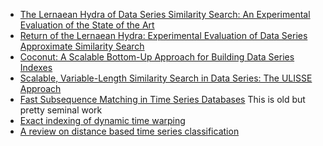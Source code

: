 * [The Lernaean Hydra of Data Series Similarity Search: An Experimental Evaluation of the State of the Art][23]
* [Return of the Lernaean Hydra: Experimental Evaluation of Data Series Approximate Similarity Search][1]
* [Coconut: A Scalable Bottom-Up Approach for Building Data Series Indexes][12]
* [Scalable, Variable-Length Similarity Search in Data Series: The ULISSE Approach][21]
* [Fast Subsequence Matching in Time Series Databases][2] This is old but pretty seminal work
* [Exact indexing of dynamic time warping][3]
* [A review on distance based time series classification][4]

[1]: ./papers/learnean_apprx.pdf  
[2]: ./papers/gemini.pdf  
[3]: ./papers/exact_indexing_dtw.pdf  
[4]: ./papers/ts_dist_classification_review.pdf  
[23]: ./papers/learnaean.pdf
[21]: ./papers/ulisse.pdf  
[12]: ./papers/coconut.pdf  

